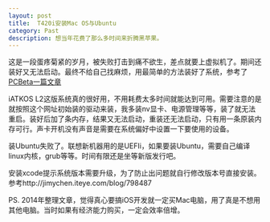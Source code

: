 ```yaml
---
layout: post
title:  T420i安装Mac OS与Ubuntu
category: Past
description: 想当年花费了那么多时间来折腾黑苹果。
---
```


这是一段蛋疼菊紧的岁月，被失败打击到痛不欲生，差点就要上虚拟机了。期间还装好又无法启动。最终不给自己找麻烦，用最简单的方法装好了系统，参考了[PCBeta一篇文章](http://bbs.pcbeta.com/viewthread-961776-1-1.html)

iATKOS L2这版系统真的很好用，不用耗费太多时间就能达到可用。需要注意的是就按照这个网址初始装的驱动来装，我多装nv显卡、电源管理等等，装了就无法重启。装好后加了条内存，结果又无法启动，重装还无法启动，只有用一条原装内存可行。声卡开机没有声音是需要在系统偏好中设置一下要使用的设备。

装Ubuntu失败了。联想新机器用的是UEFIi，如果要装Ubuntu，需要自己编译linux内核，grub等等。时间有限还是坐等新版发行吧。

安装xcode提示系统版本需要升级，为了防止出问题就自行修改版本号直接安装。参考http://jimychen.iteye.com/blog/798487

PS. 2014年整理文章，觉得真心要搞iOS开发就一定买Mac电脑，用了真是不想用其他电脑。当时如果有经济能力购买，一定会效率倍增。